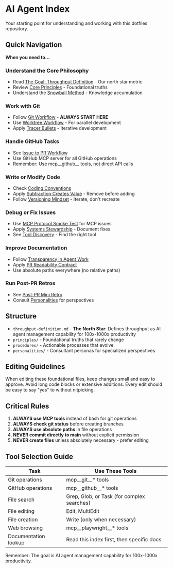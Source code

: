 # AI Agent Index

Your starting point for understanding and working with this dotfiles repository.

## Quick Navigation

**When you need to...**

### Understand the Core Philosophy
- Read [The Goal: Throughput Definition](/home/linuxmint-lp/ppv/pillars/dotfiles/knowledge/throughput-definition.md) - Our north star metric
- Review [Core Principles](/home/linuxmint-lp/ppv/pillars/dotfiles/knowledge/principles/) - Foundational truths
- Understand the [Snowball Method](/home/linuxmint-lp/ppv/pillars/dotfiles/knowledge/principles/snowball-method.md) - Knowledge accumulation

### Work with Git
- Follow [Git Workflow](/home/linuxmint-lp/ppv/pillars/dotfiles/knowledge/procedures/git-workflow.md) - **ALWAYS START HERE**
- Use [Worktree Workflow](/home/linuxmint-lp/ppv/pillars/dotfiles/knowledge/procedures/worktree-workflow.md) - For parallel development
- Apply [Tracer Bullets](/home/linuxmint-lp/ppv/pillars/dotfiles/knowledge/principles/tracer-bullets.md) - Iterative development

### Handle GitHub Tasks
- See [Issue to PR Workflow](/home/linuxmint-lp/ppv/pillars/dotfiles/knowledge/procedures/issue-to-pr-workflow.md)
- Use GitHub MCP server for all GitHub operations
- Remember: Use mcp__github__ tools, not direct API calls

### Write or Modify Code
- Check [Coding Conventions](/home/linuxmint-lp/ppv/pillars/dotfiles/knowledge/procedures/coding-conventions.md)
- Apply [Subtraction Creates Value](/home/linuxmint-lp/ppv/pillars/dotfiles/knowledge/principles/subtraction-creates-value.md) - Remove before adding
- Follow [Versioning Mindset](/home/linuxmint-lp/ppv/pillars/dotfiles/knowledge/principles/versioning-mindset.md) - Iterate, don't recreate

### Debug or Fix Issues
- Use [MCP Protocol Smoke Test](/home/linuxmint-lp/ppv/pillars/dotfiles/knowledge/procedures/mcp-protocol-smoke-test.md) for MCP issues
- Apply [Systems Stewardship](/home/linuxmint-lp/ppv/pillars/dotfiles/knowledge/principles/systems-stewardship.md) - Document fixes
- See [Tool Discovery](/home/linuxmint-lp/ppv/pillars/dotfiles/mcp/tool-discovery.md) - Find the right tool

### Improve Documentation
- Follow [Transparency in Agent Work](/home/linuxmint-lp/ppv/pillars/dotfiles/knowledge/principles/transparency-in-agent-work.md)
- Apply [PR Readability Contract](/home/linuxmint-lp/ppv/pillars/dotfiles/knowledge/principles/pr-readability-contract.md)
- Use absolute paths everywhere (no relative paths)

### Run Post-PR Retros
- See [Post-PR Mini Retro](/home/linuxmint-lp/ppv/pillars/dotfiles/knowledge/procedures/post-pr-mini-retro.md)
- Consult [Personalities](/home/linuxmint-lp/ppv/pillars/dotfiles/knowledge/personalities/) for perspectives

## Structure
- `throughput-definition.md` - **The North Star**: Defines throughput as AI agent management capability for 100x-1000x productivity
- `principles/` - Foundational truths that rarely change
- `procedures/` - Actionable processes that evolve
- `personalities/` - Consultant personas for specialized perspectives

## Editing Guidelines
When editing these foundational files, keep changes small and easy to approve. Avoid long code blocks or extensive additions. Every edit should be easy to say "yes" to without nitpicking.

## Critical Rules

1. **ALWAYS use MCP tools** instead of bash for git operations
2. **ALWAYS check git status** before creating branches
3. **ALWAYS use absolute paths** in file operations
4. **NEVER commit directly to main** without explicit permission
5. **NEVER create files** unless absolutely necessary - prefer editing

## Tool Selection Guide

| Task | Use These Tools |
|------|----------------|
| Git operations | mcp__git__* tools |
| GitHub operations | mcp__github__* tools |
| File search | Grep, Glob, or Task (for complex searches) |
| File editing | Edit, MultiEdit |
| File creation | Write (only when necessary) |
| Web browsing | mcp__playwright__* tools |
| Documentation lookup | Read this index first, then specific docs |

Remember: The goal is AI agent management capability for 100x-1000x productivity.
